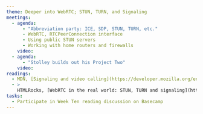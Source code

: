 ```yaml
---
theme: Deeper into WebRTC; STUN, TURN, and Signaling
meetings:
  - agenda:
      - "Abbreviation party: ICE, SDP, STUN, TURN, etc."
      - WebRTC, RTCPeerConnection interface
      - Using public STUN servers
      - Working with home routers and firewalls
    video:
  - agenda:
      - "Stolley builds out his Project Two"
    video:
readings:
  - MDN, [Signaling and video calling](https://developer.mozilla.org/en-US/docs/Web/API/WebRTC_API/Signaling_and_video_calling)
  - >
    HTMLRocks, [WebRTC in the real world: STUN, TURN and signaling](https://www.html5rocks.com/en/tutorials/webrtc/infrastructure/) (Note: this is an old article; pay more attention to the concepts than the source examples)
tasks:
  - Participate in Week Ten reading discussion on Basecamp
---
```

